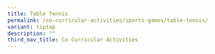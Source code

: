 ```yaml
---
title: Table Tennis
permalink: /co-curricular-activities/sports-games/table-tennis/
variant: tiptap
description: ""
third_nav_title: Co Curricular Activities
---
```

